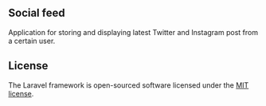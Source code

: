 ## Social feed

Application for storing and displaying latest Twitter and Instagram post from a certain user.

## License

The Laravel framework is open-sourced software licensed under the [MIT license](http://opensource.org/licenses/MIT).
